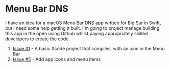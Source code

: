 # Menu Bar DNS

I have an idea for a macOS Menu Bar DNS app written for Big Sur in Swift, but I need some help getting it built. I'm going to project manage building this app in the open using Github whilst paying appropriately skilled developers to create the code.

1. [Issue #1](https://github.com/ivanstegic/menu-bar-dns/issues/1) - A basic Xcode project that compiles, with an icon in the Menu Bar
2. [Issue #5](https://github.com/ivanstegic/menu-bar-dns/issues/5) - Add app icons and menu items
